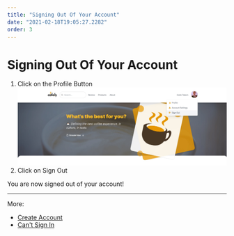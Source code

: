 ```yaml
---
title: "Signing Out Of Your Account"
date: "2021-02-18T19:05:27.2282"
order: 3
---
```


# Signing Out Of Your Account

1. Click on the Profile Button
   ![Click Profile Button](https://raw.githubusercontent.com/seajayrubynose/cafely-pictures/master/manual_images/signingout_0.jpg)
2. Click on Sign Out

You are now signed out of your account!

---

More:

- [Create Account](/manual/CreateAccount)
- [Can't Sign In](/manual/CantSignIn)
